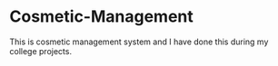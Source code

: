 # Cosmetic-Management
This is cosmetic management system and I have done this during my college projects.
